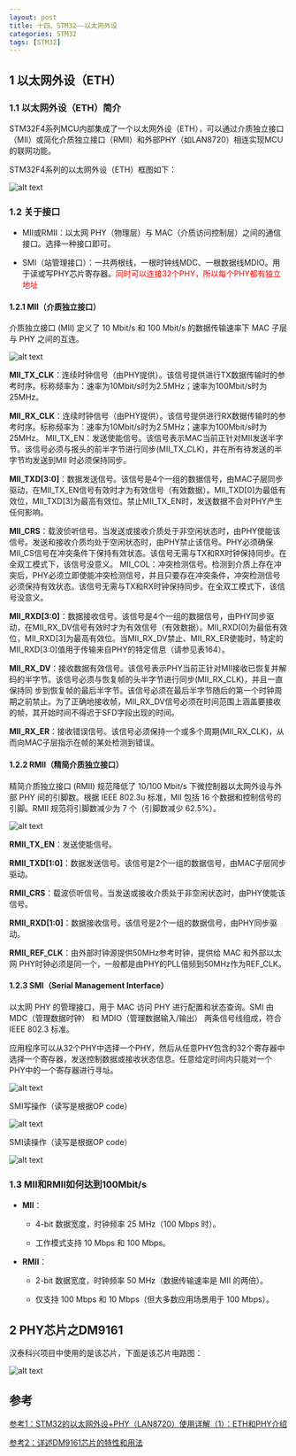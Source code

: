 ```yaml
---
layout: post
title: 十四、STM32——以太网外设
categories: STM32
tags: [STM32]
---
```


## 1 以太网外设（ETH）

### 1.1 以太网外设（ETH）简介

STM32F4系列MCU内部集成了一个以太网外设（ETH），可以通过介质独立接口（MII）或简化介质独立接口（RMII）和外部PHY（如LAN8720）相连实现MCU的联网功能。

STM32F4系列的以太网外设（ETH）框图如下：

![alt text](image.png)

### 1.2 关于接口

- MII或RMII：以太网 PHY（物理层）与 MAC（介质访问控制层）之间的通信接口。选择一种接口即可。

- SMI（站管理接口）：一共两根线，一根时钟线MDC、一根数据线MDIO。用于读或写PHY芯片寄存器。<font color="red">同时可以连接32个PHY，所以每个PHY都有独立地址</font>

#### 1.2.1 MII（介质独立接口）

介质独立接口 (MII) 定义了 10 Mbit/s 和 100 Mbit/s 的数据传输速率下 MAC 子层与 PHY 之间的互连。

![alt text](image-4.png)

**MII_TX_CLK**：连续时钟信号（由PHY提供）。该信号提供进行TX数据传输时的参考时序。标称频率为：速率为10Mbit/s时为2.5MHz；速率为100Mbit/s时为25MHz。

**MII_RX_CLK**：连续时钟信号（由PHY提供）。该信号提供进行RX数据传输时的参考时序。标称频率为：速率为10Mbit/s时为2.5MHz；速率为100Mbit/s时为25MHz。
MII_TX_EN：发送使能信号。该信号表示MAC当前正针对MII发送半字节。该信号必须与报头的前半字节进行同步(MII_TX_CLK)，并在所有待发送的半字节均发送到MII
时必须保持同步。

**MII_TXD[3:0]**：数据发送信号。该信号是4个一组的数据信号，由MAC子层同步驱动，在MII_TX_EN信号有效时才为有效信号（有效数据）。MII_TXD[0]为最低有效位，MII_TXD[3]为最高有效位。禁止MII_TX_EN时，发送数据不会对PHY产生任何影响。

**MII_CRS**：载波侦听信号。当发送或接收介质处于非空闲状态时，由PHY使能该信号。发送和接收介质均处于空闲状态时，由PHY禁止该信号。PHY必须确保MII_CS信号在冲突条件下保持有效状态。该信号无需与TX和RX时钟保持同步。在全双工模式下，该信号没意义。
MII_COL：冲突检测信号。检测到介质上存在冲突后，PHY必须立即使能冲突检测信号，并且只要存在冲突条件，冲突检测信号必须保持有效状态。该信号无需与TX和RX时钟保持同步。在全双工模式下，该信号没意义。

**MII_RXD[3:0]**：数据接收信号。该信号是4个一组的数据信号，由PHY同步驱动，在MII_RX_DV信号有效时才为有效信号（有效数据）。MII_RXD[0]为最低有效位，MII_RXD[3]为最高有效位。当MII_RX_DV禁止、MII_RX_ER使能时，特定的MII_RXD[3:0]值用于传输来自PHY的特定信息（请参见表164）。

**MII_RX_DV**：接收数据有效信号。该信号表示PHY当前正针对MII接收已恢复并解码的半字节。该信号必须与恢复帧的头半字节进行同步(MII_RX_CLK)，并且一直保持同
步到恢复帧的最后半字节。该信号必须在最后半字节随后的第一个时钟周期之前禁止。为了正确地接收帧，MII_RX_DV信号必须在时间范围上涵盖要接收的帧，其开始时间不得迟于SFD字段出现的时间。

**MII_RX_ER**：接收错误信号。该信号必须保持一个或多个周期(MII_RX_CLK)，从而向MAC子层指示在帧的某处检测到错误。

#### 1.2.2 RMII（精简介质独立接口）

精简介质独立接口 (RMII) 规范降低了 10/100 Mbit/s 下微控制器以太网外设与外部 PHY 间的引脚数。根据 IEEE 802.3u 标准，MII 包括 16 个数据和控制信号的引脚。RMII 规范将引脚数减少为 7 个（引脚数减少 62.5%）。

![alt text](image-5.png)

**RMII_TX_EN**：发送使能信号。

**RMII_TXD[1:0]**：数据发送信号。该信号是2个一组的数据信号，由MAC子层同步驱动。

**RMII_CRS**：载波侦听信号。当发送或接收介质处于非空闲状态时，由PHY使能该信号。

**RMII_RXD[1:0]**：数据接收信号。该信号是2个一组的数据信号，由PHY同步驱动。

**RMII_REF_CLK**：由外部时钟源提供50MHz参考时钟，提供给 MAC 和外部以太网 PHY时钟必须是同一个，一般都是由PHY的PLL倍频到50MHz作为REF_CLK。

#### 1.2.3 SMI（Serial Management Interface）

以太网 PHY 的管理接口，用于 MAC 访问 PHY 进行配置和状态查询。SMI 由 MDC（管理数据时钟） 和 MDIO（管理数据输入/输出） 两条信号线组成，符合 IEEE 802.3 标准。

应用程序可以从32个PHY中选择一个PHY，然后从任意PHY包含的32个寄存器中选择一个寄存器，发送控制数据或接收状态信息。任意给定时间内只能对一个PHY中的一个寄存器进行寻址。

![alt text](image-1.png)

SMI写操作（读写是根据OP code）

![alt text](image-2.png)

SMI读操作（读写是根据OP code）

![alt text](image-3.png)

### 1.3 MII和RMII如何达到100Mbit/s

- **MII**：
  - 4-bit 数据宽度，时钟频率 25 MHz（100 Mbps 时）。
  
  - 工作模式支持 10 Mbps 和 100 Mbps。

- **RMII**：

  - 2-bit 数据宽度，时钟频率 50 MHz（数据传输速率是 MII 的两倍）。

  - 仅支持 100 Mbps 和 10 Mbps（但大多数应用场景用于 100 Mbps）。

## 2 PHY芯片之DM9161

汉泰科兴项目中使用的是该芯片，下面是该芯片电路图：

![alt text](image-6.png)



## 参考

[参考1：STM32的以太网外设+PHY（LAN8720）使用详解（1）：ETH和PHY介绍](https://blog.csdn.net/kevin1499/article/details/135041701)

[参考2：详述DM9161芯片的特性和用法](https://blog.csdn.net/mftang/article/details/138270711)